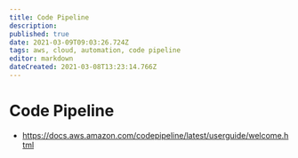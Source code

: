 ```yaml
---
title: Code Pipeline
description: 
published: true
date: 2021-03-09T09:03:26.724Z
tags: aws, cloud, automation, code pipeline
editor: markdown
dateCreated: 2021-03-08T13:23:14.766Z
---
```


# Code Pipeline
- https://docs.aws.amazon.com/codepipeline/latest/userguide/welcome.html